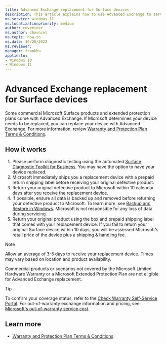 ```yaml
---
title: Advanced Exchange replacement for Surface devices
description: This article explains how to use Advanced Exchange to service or repair eligible Surface devices.
ms.service: windows-11
ms.localizationpriority: medium
author: coveminer
ms.author: chauncel
ms.topic: how-to
ms.date: 10/28/2022
ms.reviewer: 
manager: frankbu
appliesto:
- Windows 10
- Windows 11
---
```


# Advanced Exchange replacement for Surface devices

Some commercial Microsoft Surface products and extended protection plans come with Advanced Exchange. If Microsoft determines your device needs to be replaced, you can replace your device with Advanced Exchange. For more information, review [Warranty and Protection Plan Terms & Conditions](https://support.microsoft.com/windows/warranty-and-protection-plan-terms-conditions-eedf7a23-84a7-1a47-480b-0e10503eedf5).

## How it works

1. Please perform diagnostic testing using the automated [Surface Diagnostic Toolkit for Business](surface-diagnostic-toolkit-business.md). You may have the option to have your device replaced. 
1. Microsoft immediately ships you a replacement device with a prepaid return shipping label before receiving your original defective product.
1. Return your original defective product to Microsoft within 10 calendar days after you receive the replacement device.
1. If possible, ensure all data is backed up and removed before returning your defective product to Microsoft. To learn more, see [Backup and Restore in Windows](https://support.microsoft.com/topic/352091d2-bb9d-3ea3-ed18-52ef2b88cbef). Microsoft is not responsible for any loss of data during servicing.    
1. Return your original product using the box and prepaid shipping label that comes with your replacement device. If you fail to return your original Surface device within 10 days, you will be assessed Microsoft's retail price of the device plus a shipping & handling fee.  

> [!NOTE]
> Allow an average of 3-5 days to receive your replacement device. Times may vary based on location and product availability.

Commercial products or scenarios not covered by the Microsoft Limited Hardware Warranty or a Microsoft Extended Protection Plan are not eligible for Advanced Exchange replacement. 

> [!TIP]
> To confirm your coverage status, refer to the [Check Warranty Self-Service Portal](https://mybusinessservice.surface.com/CheckWarranty/CheckWarranty). For out-of-warranty exchange information and pricing, see [Microsoft's out-of-warranty service cost](https://support.microsoft.com/topic/how-much-does-out-of-warranty-service-cost-for-your-surface-device-or-accessory-4c77ac8a-e8c3-d0e4-7e8a-a29f768d43ff).
 

## Learn more

- [Warranty and Protection Plan Terms & Conditions](https://support.microsoft.com/windows/warranty-and-protection-plan-terms-conditions-eedf7a23-84a7-1a47-480b-0e10503eedf5).
